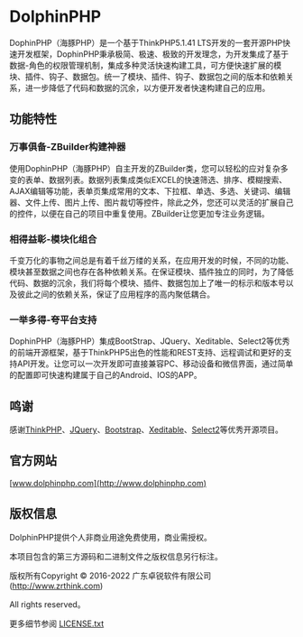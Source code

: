 DolphinPHP
===============

DophinPHP（海豚PHP）是一个基于ThinkPHP5.1.41 LTS开发的一套开源PHP快速开发框架，DophinPHP秉承极简、极速、极致的开发理念，为开发集成了基于数据-角色的权限管理机制，集成多种灵活快速构建工具，可方便快速扩展的模块、插件、钩子、数据包。统一了模块、插件、钩子、数据包之间的版本和依赖关系，进一步降低了代码和数据的沉余，以方便开发者快速构建自己的应用。

## 功能特性
### 万事俱备-ZBuilder构建神器
使用DophinPHP（海豚PHP）自主开发的ZBuilder类，您可以轻松的应对复杂多变的表单、数据列表。数据列表集成类似EXCEL的快速筛选、排序、模糊搜索、AJAX编辑等功能，表单页集成常用的文本、下拉框、单选、多选、关键词、编辑器、文件上传、图片上传、图片裁切等控件，除此之外，您还可以灵活的扩展自己的控件，以便在自己的项目中重复使用。ZBuilder让您更加专注业务逻辑。

### 相得益彰-模块化组合
千变万化的事物之间总是有着千丝万缕的关系，在应用开发的时候，不同的功能、模块甚至数据之间也存在各种依赖关系。在保证模块、插件独立的同时，为了降低代码、数据的沉余，我们将每个模块、插件、数据包加上了唯一的标示和版本号以及彼此之间的依赖关系，保证了应用程序的高内聚低耦合。

### 一举多得-夸平台支持
DophinPHP（海豚PHP）集成BootStrap、JQuery、Xeditable、Select2等优秀的前端开源框架，基于ThinkPHP5出色的性能和REST支持、远程调试和更好的支持API开发。让您可以一次开发即可直接兼容PC、移动设备和微信界面，通过简单的配置即可快速构建属于自己的Android、IOS的APP。

## 鸣谢
感谢[ThinkPHP](http://www.thinkphp.cn)、[JQuery](http://jquery.com/)、[Bootstrap](http://getbootstrap.com/)、[Xeditable](http://vitalets.github.io/x-editable)、[Select2](https://github.com/select2/select2)等优秀开源项目。

## 官方网站
[www.dolphinphp.com](http://www.dolphinphp.com)

## 版权信息

DolphinPHP提供个人非商业用途免费使用，商业需授权。

本项目包含的第三方源码和二进制文件之版权信息另行标注。

版权所有Copyright © 2016-2022 广东卓锐软件有限公司 (http://www.zrthink.com)

All rights reserved。

更多细节参阅 [LICENSE.txt](LICENSE.txt)
 